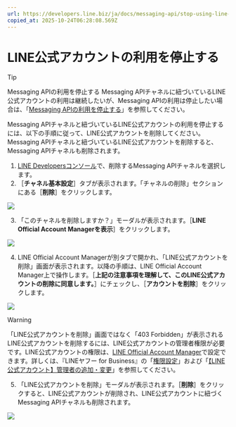 ```yaml
---
url: https://developers.line.biz/ja/docs/messaging-api/stop-using-line-official-account/
copied_at: 2025-10-24T06:28:08.569Z
---
```

# LINE公式アカウントの利用を停止する

> [!TIP]
> Messaging APIの利用を停止する
> Messaging APIチャネルに紐づいているLINE公式アカウントの利用は継続したいが、Messaging APIの利用は停止したい場合は、「[Messaging APIの利用を停止する](https://developers.line.biz/ja/docs/messaging-api/stop-using-messaging-api/)」を参照してください。

Messaging APIチャネルと紐づいているLINE公式アカウントの利用を停止するには、以下の手順に従って、LINE公式アカウントを削除してください。Messaging APIチャネルと紐づいているLINE公式アカウントを削除すると、Messaging APIチャネルも削除されます。

1.  [LINE Developersコンソール](https://developers.line.biz/console/)で、削除するMessaging APIチャネルを選択します。
2.  ［**チャネル基本設定**］タブが表示されます。「チャネルの削除」セクションにある［**削除**］をクリックします。

![](https://developers.line.biz/media/messaging-api/stop-using-line-official-account/delete-this-channel-ja.png)

3.  「このチャネルを削除しますか？」モーダルが表示されます。［**LINE Official Account Managerを表示**］をクリックします。

![](https://developers.line.biz/media/messaging-api/stop-using-line-official-account/display-line-official-account-manager-ja.png)

4.  LINE Official Account Managerが別タブで開かれ、「LINE公式アカウントを削除」画面が表示されます。以降の手順は、LINE Official Account Manager上で操作します。［**上記の注意事項を理解して、このLINE公式アカウントの削除に同意します。**］にチェックし、［**アカウントを削除**］をクリックします。

![](https://developers.line.biz/media/messaging-api/stop-using-line-official-account/delete-account-ja.png)

> [!WARNING]
> 「LINE公式アカウントを削除」画面ではなく「403 Forbidden」が表示される
> LINE公式アカウントを削除するには、LINE公式アカウントの管理者権限が必要です。LINE公式アカウントの権限は、[LINE Official Account Manager](https://manager.line.biz)で設定できます。詳しくは、『LINEヤフー for Business』の「[権限設定](https://www.lycbiz.com/jp/manual/OfficialAccountManager/account-settings_permission/)」および「[【LINE公式アカウント】管理者の追加・変更](https://help.linebiz.com/lineadshelp/s/article/L000001104?language=ja)」を参照してください。

5.  「LINE公式アカウントを削除」モーダルが表示されます。［**削除**］をクリックすると、LINE公式アカウントが削除され、LINE公式アカウントに紐づくMessaging APIチャネルも削除されます。

![](https://developers.line.biz/media/messaging-api/stop-using-line-official-account/delete-ja.png)